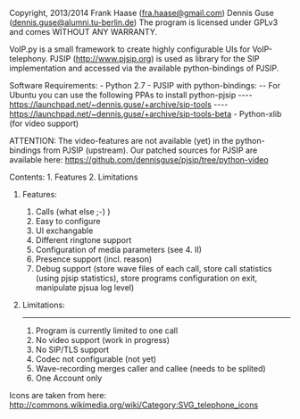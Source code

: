 Copyright, 2013/2014
    Frank Haase (fra.haase@gmail.com)
    Dennis Guse (dennis.guse@alumni.tu-berlin.de)
The program is licensed under GPLv3 and comes WITHOUT ANY WARRANTY.

VoIP.py is a small framework to create highly configurable UIs for VoIP-telephony.
PJSIP (http://www.pjsip.org) is used as library for the SIP implementation and accessed via the available python-bindings of PJSIP.

Software Requirements:
    - Python 2.7
    - PJSIP with python-bindings:
    -- For Ubuntu you can use the following PPAs to install python-pjsip
    ---- https://launchpad.net/~dennis.guse/+archive/sip-tools
    ---- https://launchpad.net/~dennis.guse/+archive/sip-tools-beta
    - Python-xlib (for video support)

ATTENTION: The video-features are not available (yet) in the python-bindings from PJSIP (upstream).
Our patched sources for PJSIP are available here: https://github.com/dennisguse/pjsip/tree/python-video





Contents:
	1. Features
	2. Limitations

1. Features:
	1.  Calls (what else ;-) )
	2.  Easy to configure
	3. UI exchangable
	4.  Different ringtone support
	5.  Configuration of media parameters (see 4. II)
	6.  Presence support (incl. reason)
	7.  Debug support (store wave files of each call, store call statistics (using pjsip statistics),
	    store programs configuration on exit, manipulate pjsua log level)

2. Limitations:
	_____________________________________________________

	1. Program is currently limited to one call
	2. No video support (work in progress)
	3. No SIP/TLS support
	4. Codec not configurable (not yet)
	5. Wave-recording merges caller and callee (needs to be splited)
	6. One Account only


Icons are taken from here: http://commons.wikimedia.org/wiki/Category:SVG_telephone_icons
